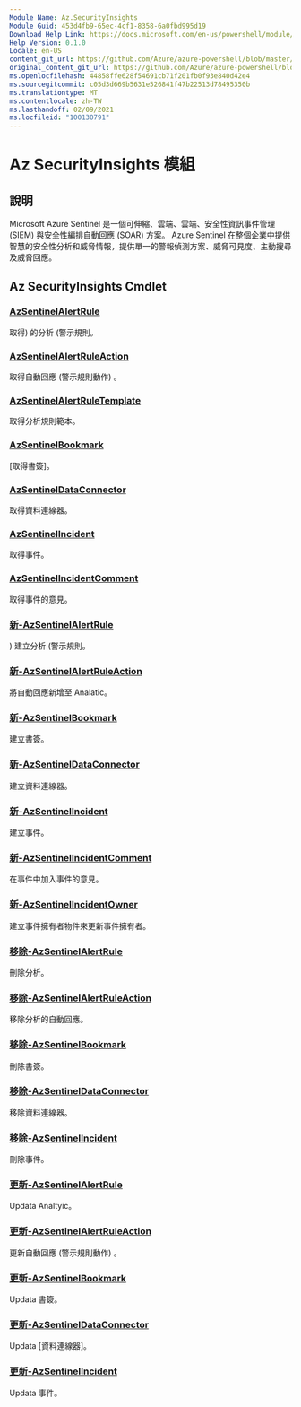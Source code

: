 ```yaml
---
Module Name: Az.SecurityInsights
Module Guid: 453d4fb9-65ec-4cf1-8358-6a0fbd995d19
Download Help Link: https://docs.microsoft.com/en-us/powershell/module/az.securityinsights
Help Version: 0.1.0
Locale: en-US
content_git_url: https://github.com/Azure/azure-powershell/blob/master/src/SecurityInsights/SecurityInsights/help/Az.SecurityInsights.md
original_content_git_url: https://github.com/Azure/azure-powershell/blob/master/src/SecurityInsights/SecurityInsights/help/Az.SecurityInsights.md
ms.openlocfilehash: 44858ffe628f54691cb71f201fb0f93e840d42e4
ms.sourcegitcommit: c05d3d669b5631e526841f47b22513d78495350b
ms.translationtype: MT
ms.contentlocale: zh-TW
ms.lasthandoff: 02/09/2021
ms.locfileid: "100130791"
---
```

# Az SecurityInsights 模組
## 說明
Microsoft Azure Sentinel 是一個可伸縮、雲端、雲端、安全性資訊事件管理 (SIEM) 與安全性編排自動回應 (SOAR) 方案。 Azure Sentinel 在整個企業中提供智慧的安全性分析和威脅情報，提供單一的警報偵測方案、威脅可見度、主動搜尋及威脅回應。

## Az SecurityInsights Cmdlet
### [AzSentinelAlertRule](Get-AzSentinelAlertRule.md)
取得) 的分析 (警示規則。

### [AzSentinelAlertRuleAction](Get-AzSentinelAlertRuleAction.md)
取得自動回應 (警示規則動作) 。

### [AzSentinelAlertRuleTemplate](Get-AzSentinelAlertRuleTemplate.md)
取得分析規則範本。

### [AzSentinelBookmark](Get-AzSentinelBookmark.md)
[取得書簽]。

### [AzSentinelDataConnector](Get-AzSentinelDataConnector.md)
取得資料連線器。

### [AzSentinelIncident](Get-AzSentinelIncident.md)
取得事件。

### [AzSentinelIncidentComment](Get-AzSentinelIncidentComment.md)
取得事件的意見。

### [新-AzSentinelAlertRule](New-AzSentinelAlertRule.md)
) 建立分析 (警示規則。

### [新-AzSentinelAlertRuleAction](New-AzSentinelAlertRuleAction.md)
將自動回應新增至 Analatic。

### [新-AzSentinelBookmark](New-AzSentinelBookmark.md)
建立書簽。

### [新-AzSentinelDataConnector](New-AzSentinelDataConnector.md)
建立資料連線器。

### [新-AzSentinelIncident](New-AzSentinelIncident.md)
建立事件。

### [新-AzSentinelIncidentComment](New-AzSentinelIncidentComment.md)
在事件中加入事件的意見。

### [新-AzSentinelIncidentOwner](New-AzSentinelIncidentOwner.md)
建立事件擁有者物件來更新事件擁有者。

### [移除-AzSentinelAlertRule](Remove-AzSentinelAlertRule.md)
刪除分析。

### [移除-AzSentinelAlertRuleAction](Remove-AzSentinelAlertRuleAction.md)
移除分析的自動回應。

### [移除-AzSentinelBookmark](Remove-AzSentinelBookmark.md)
刪除書簽。

### [移除-AzSentinelDataConnector](Remove-AzSentinelDataConnector.md)
移除資料連線器。

### [移除-AzSentinelIncident](Remove-AzSentinelIncident.md)
刪除事件。

### [更新-AzSentinelAlertRule](Update-AzSentinelAlertRule.md)
Updata Analtyic。

### [更新-AzSentinelAlertRuleAction](Update-AzSentinelAlertRuleAction.md)
更新自動回應 (警示規則動作) 。

### [更新-AzSentinelBookmark](Update-AzSentinelBookmark.md)
Updata 書簽。

### [更新-AzSentinelDataConnector](Update-AzSentinelDataConnector.md)
Updata [資料連線器]。

### [更新-AzSentinelIncident](Update-AzSentinelIncident.md)
Updata 事件。
